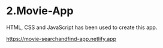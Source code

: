 # 2.Movie-App
HTML, CSS and JavaScript has been used to create this app.

https://movie-searchandfind-app.netlify.app
